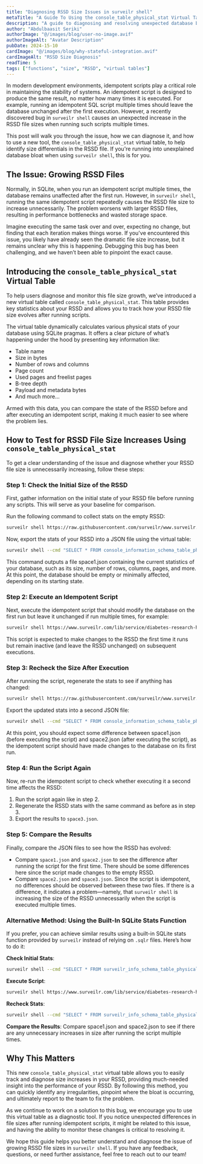 ```yaml
---
title: "Diagnosing RSSD Size Issues in surveilr shell"
metaTitle: "A Guide To Using the console_table_physical_stat Virtual Table"
description: "A guide to diagnosing and resolving unexpected database bloat in surveilr shell by using the console_table_physical_stat virtual table to track and compare RSSD file size changes."
author: "Abdulbaasit Seriki"
authorImage: "@/images/blog/user-no-image.avif"
authorImageAlt: "Avatar Description"
pubDate: 2024-15-10
cardImage: "@/images/blog/why-stateful-integration.avif"
cardImageAlt: "RSSD Size Diagnosis"
readTime: 5
tags: ["functions", "size", "RSSD", "virtual tables"]
---
```


In modern development environments, idempotent scripts play a critical role in maintaining the stability of systems. An idempotent script is designed to produce the same result, no matter how many times it is executed. For example, running an idempotent SQL script multiple times should leave the database unchanged after the first execution. However, a recently discovered bug in `surveilr shell` causes an unexpected increase in the RSSD file sizes when running such scripts multiple times.

This post will walk you through the issue, how we can diagnose it, and how to use a new tool, the `console_table_physical_stat` virtual table, to help identify size differentials in the RSSD file. If you're running into unexplained database bloat when using `surveilr shell`, this is for you.

## The Issue: Growing RSSD Files

Normally, in SQLite, when you run an idempotent script multiple times, the database remains unaffected after the first run. However, in `surveilr shell`, running the same idempotent script repeatedly causes the RSSD file size to increase unnecessarily. The problem worsens with larger RSSD files, resulting in performance bottlenecks and wasted storage space.

Imagine executing the same task over and over, expecting no change, but finding that each iteration makes things worse. If you've encountered this issue, you likely have already seen the dramatic file size increase, but it remains unclear why this is happening. Debugging this bug has been challenging, and we haven’t been able to pinpoint the exact cause.

## Introducing the `console_table_physical_stat` Virtual Table

To help users diagnose and monitor this file size growth, we’ve introduced a new virtual table called `console_table_physical_stat`. This table provides key statistics about your RSSD and allows you to track how your RSSD file size evolves after running scripts.

The virtual table dynamically calculates various physical stats of your database using SQLite pragmas. It offers a clear picture of what’s happening under the hood by presenting key information like:

- Table name
- Size in bytes
- Number of rows and columns
- Page count
- Used pages and freelist pages
- B-tree depth
- Payload and metadata bytes
- And much more...

Armed with this data, you can compare the state of the RSSD before and after executing an idempotent script, making it much easier to see where the problem lies.

## How to Test for RSSD File Size Increases Using `console_table_physical_stat`

To get a clear understanding of the issue and diagnose whether your RSSD file size is unnecessarily increasing, follow these steps:

### Step 1: Check the Initial Size of the RSSD

First, gather information on the initial state of your RSSD file before running any scripts. This will serve as your baseline for comparison.

Run the following command to collect stats on the empty RSSD:

```bash
surveilr shell https://raw.githubusercontent.com/surveilr/www.surveilr.com/refs/heads/main/lib/cookbook/rssd-stats.sqlr
```
Now, export the stats of your RSSD into a JSON file using the virtual table:

```bash
surveilr shell --cmd "SELECT * FROM console_information_schema_table_physical;" > space1.json
```
This command outputs a file space1.json containing the current statistics of your database, such as its size, number of rows, columns, pages, and more. At this point, the database should be empty or minimally affected, depending on its starting state.

### Step 2: Execute an Idempotent Script
Next, execute the idempotent script that should modify the database on the first run but leave it unchanged if run multiple times, for example:

```bash
surveilr shell https://www.surveilr.com/lib/service/diabetes-research-hub/package.sql
```
This script is expected to make changes to the RSSD the first time it runs but remain inactive (and leave the RSSD unchanged) on subsequent executions.

### Step 3: Recheck the Size After Execution

After running the script, regenerate the stats to see if anything has changed:

```bash
surveilr shell https://raw.githubusercontent.com/surveilr/www.surveilr.com/refs/heads/main/lib/cookbook/rssd-stats.sqlr
```
Export the updated stats into a second JSON file:

```bash
surveilr shell --cmd "SELECT * FROM console_information_schema_table_physical;" > space2.json
```
At this point, you should expect some difference between space1.json (before executing the script) and space2.json (after executing the script), as the idempotent script should have made changes to the database on its first run.

### Step 4: Run the Script Again
Now, re-run the idempotent script to check whether executing it a second time affects the RSSD:
1. Run the script again like in step 2.
2. Regenerate the RSSD stats with the same command as before as in step 3.
3. Export the results to `space3.json`.

### Step 5: Compare the Results
Finally, compare the JSON files to see how the RSSD has evolved:

- Compare `space1.json` and `space2.json` to see the difference after running the script for the first time. There should be some differences here since the script made changes to the empty RSSD.
- Compare `space2.json` and `space3.json`. Since the script is idempotent, no differences should be observed between these two files. If there is a difference, it indicates a problem—namely, that `surveilr shell` is increasing the size of the RSSD unnecessarily when the script is executed multiple times.

### Alternative Method: Using the Built-In SQLite Stats Function
If you prefer, you can achieve similar results using a built-in SQLite stats function provided by `surveilr` instead of relying on `.sqlr` files. Here’s how to do it:

**Check Initial Stats**:
```bash
surveilr shell --cmd "SELECT * FROM surveilr_info_schema_table_physical_stat();" > space1.json
```

**Execute Script**:
```bash
surveilr shell https://www.surveilr.com/lib/service/diabetes-research-hub/package.sql
```

**Recheck Stats**:
```bash
surveilr shell --cmd "SELECT * FROM surveilr_info_schema_table_physical_stat();" > space2.json
```

**Compare the Results**:
Compare space1.json and space2.json to see if there are any unnecessary increases in size after running the script multiple times.

## Why This Matters
This new `console_table_physical_stat` virtual table allows you to easily track and diagnose size increases in your RSSD, providing much-needed insight into the performance of your RSSD. By following this method, you can quickly identify any irregularities, pinpoint where the bloat is occurring, and ultimately report to the team to fix the problem.

As we continue to work on a solution to this bug, we encourage you to use this virtual table as a diagnostic tool. If you notice unexpected differences in file sizes after running idempotent scripts, it might be related to this issue, and having the ability to monitor these changes is critical to resolving it.

We hope this guide helps you better understand and diagnose the issue of growing RSSD file sizes in `surveilr shell`. If you have any feedback, questions, or need further assistance, feel free to reach out to our team!